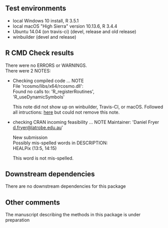 ## Test environments

* local Windows 10 install, R 3.5.1
* local macOS "High Sierra" version 10.13.6, R 3.4.4
* Ubuntu 14.04 (on travis-ci) (devel, release and old release)
* winbuilder (devel and release)

## R CMD Check results
There were no ERRORS or WARNINGS.  
There were 2 NOTES:  


* Checking compiled code ... NOTE  
  File 'rcosmo/libs/x64/rcosmo.dll':  
    Found no calls to: 'R_registerRoutines',  
    'R_useDynamicSymbols'
    
    This note did not show up on winbuilder, Travis-CI, 
    or macOS. Followed all intructions: [here](https://stackoverflow.com/questions/42313373/r-cmd-check-note-found-no-calls-to-r-registerroutines-r-usedynamicsymbols) but could not remove this note.


* checking CRAN incoming feasibility ... NOTE
Maintainer: 'Daniel Fryer <d.fryer@latrobe.edu.au>' 
    
    New submission    
    Possibly mis-spelled words in DESCRIPTION:    
    HEALPix (13:5, 14:15)    
    
    This word is not mis-spelled.


## Downstream dependencies
There are no downstream dependencies for this package


## Other comments
The manuscript describing the methods in this package is under preparation

